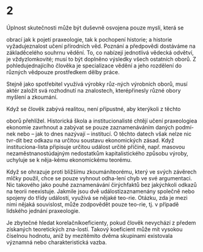 # 2

Úplnost skutečnosti může být duševně osvojena pouze myslí, která se

obrací jak k pojetí praxeologie, tak k pochopení historie; a historie vyžadujeznalost učení přírodních věd. Poznání a předpovědi dostáváme na základěcelého souhrnu vědění. To, co nabízejí jednotlivá vědecká odvětví, je vždyzlomkovité; musí to být doplněno výsledky všech ostatních oborů. Z pohledujednajícího člověka je specializace vědění a jeho rozdělení do různých vědpouze prostředkem dělby práce.

Stejně jako spotřebitel využívá výrobky růz-ných výrobních oborů, musí aktér založit svá rozhodnutí na znalostech, kterépřinesly různé obory myšlení a zkoumání.

Když se člověk zabývá realitou, není přípustné, aby kterýkoli z těchto

oborů přehlížel. Historická škola a institucionalisté chtějí učení praxeologiea ekonomie zavrhnout a zabývat se pouze zaznamenáváním daných podmí-nek nebo – jak to dnes nazývají – institucí. O těchto datech však nelze nic tvr-dit bez odkazu na určitou soustavu ekonomických zásad. Když instituciona-lista připisuje určitou událost určité příčině, např. masovou nezaměstnanostúdajným nedostatkům kapitalistického způsobu výroby, uchyluje se k něja-kému ekonomickému teorému.

Když se ohrazuje proti bližšímu zkoumáníteorému, který ve svých závěrech mlčky použil, chce se pouze vyhnout odha-lení chyb ve své argumentaci. Nic takového jako pouhé zaznamenávání čirýchfaktů bez jakýchkoli odkazů na teorii neexistuje. Jakmile jsou dvě událostizaznamenány společně nebo spojeny do třídy událostí, využívá se nějaké teo-rie. Otázku, zda je mezi nimi nějaká souvislost, může zodpovědět pouze teo-rie, tj. v případě lidského jednání praxeologie.

Je zbytečné hledat korelačníkoeficienty, pokud člověk nevychází z předem získaných teoretických zna-lostí. Takový koeficient může mít vysokou číselnou hodnotu, aniž by mezitěmito dvěma skupinami existovala významná nebo charakteristická vazba.

